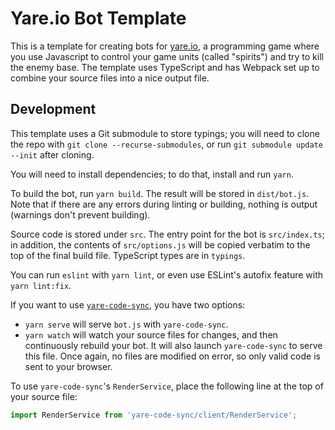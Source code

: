 # Yare.io Bot Template

This is a template for creating bots for [yare.io](https://yare.io/), a programming game where you use Javascript to control your game units (called "spirits") and try to kill the enemy base. The template uses TypeScript and has Webpack set up to combine your source files into a nice output file.

## Development

This template uses a Git submodule to store typings; you will need to clone the repo with `git clone --recurse-submodules`, or run `git submodule update --init` after cloning.

You will need to install dependencies; to do that, install and run `yarn`.

To build the bot, run `yarn build`. The result will be stored in `dist/bot.js`. Note that if there are any errors during linting or building, nothing is output (warnings don't prevent building).

Source code is stored under `src`. The entry point for the bot is `src/index.ts`; in addition, the contents of `src/options.js` will be copied verbatim to the top of the final build file. TypeScript types are in `typings`.

You can run `eslint` with `yarn lint`, or even use ESLint's autofix feature with `yarn lint:fix`.

If you want to use [`yare-code-sync`](https://github.com/arikwex/yare-code-sync), you have two options:

* `yarn serve` will serve `bot.js` with `yare-code-sync`.
* `yarn watch` will watch your source files for changes, and then continuously rebuild your bot. It will also launch `yare-code-sync` to serve this file. Once again, no files are modified on error, so only valid code is sent to your browser.

To use `yare-code-sync`'s `RenderService`, place the following line at the top of your source file:

```javascript
import RenderService from 'yare-code-sync/client/RenderService';
```
